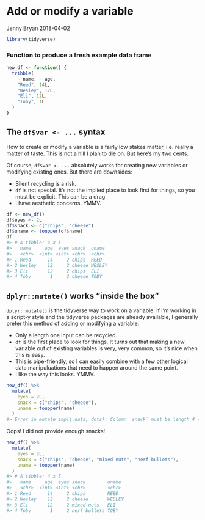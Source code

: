 Add or modify a variable
================
Jenny Bryan
2018-04-02

``` r
library(tidyverse)
```

### Function to produce a fresh example data frame

``` r
new_df <- function() {
  tribble(
    ~ name, ~ age,
    "Reed", 14L,
    "Wesley", 12L,
    "Eli", 12L,
    "Toby", 1L
  )
}
```

## The `df$var <- ...` syntax

How to create or modify a variable is a fairly low stakes matter,
i.e. really a matter of taste. This is not a hill I plan to die on. But
here’s my two cents.

Of course, `df$var <- ...` absolutely works for creating new variables
or modifying existing ones. But there are downsides:

  - Silent recycling is a risk.
  - `df` is not special. It’s not the implied place to look first for
    things, so you must be explicit. This can be a drag.
  - I have aesthetic concerns. YMMV.

<!-- end list -->

``` r
df <- new_df()
df$eyes <- 2L
df$snack <- c("chips", "cheese")
df$uname <- toupper(df$name)
df
#> # A tibble: 4 x 5
#>   name     age  eyes snack  uname 
#>   <chr>  <int> <int> <chr>  <chr> 
#> 1 Reed      14     2 chips  REED  
#> 2 Wesley    12     2 cheese WESLEY
#> 3 Eli       12     2 chips  ELI   
#> 4 Toby       1     2 cheese TOBY
```

## `dplyr::mutate()` works “inside the box”

`dplyr::mutate()` is the tidyverse way to work on a variable. If I’m
working in a script-y style and the tidyverse packages are already
available, I generally prefer this method of adding or modifying a
variable.

  - Only a length one input can be recycled.
  - `df` is the first place to look for things. It turns out that making
    a new variable out of existing variables is very, very common, so
    it’s nice when this is easy.
  - This is pipe-friendly, so I can easily combine with a few other
    logical data manipuluations that need to happen around the same
    point.
  - I like the way this looks. YMMV.

<!-- end list -->

``` r
new_df() %>%
  mutate(
    eyes = 2L,
    snack = c("chips", "cheese"),
    uname = toupper(name)
  )
#> Error in mutate_impl(.data, dots): Column `snack` must be length 4 (the number of rows) or one, not 2
```

Oops\! I did not provide enough snacks\!

``` r
new_df() %>%
  mutate(
    eyes = 2L,
    snack = c("chips", "cheese", "mixed nuts", "nerf bullets"),
    uname = toupper(name)
  )
#> # A tibble: 4 x 5
#>   name     age  eyes snack        uname 
#>   <chr>  <int> <int> <chr>        <chr> 
#> 1 Reed      14     2 chips        REED  
#> 2 Wesley    12     2 cheese       WESLEY
#> 3 Eli       12     2 mixed nuts   ELI   
#> 4 Toby       1     2 nerf bullets TOBY
```
